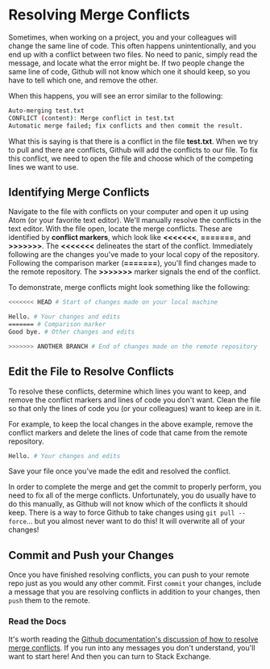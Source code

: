 # Resolving Merge Conflicts

Sometimes, when working on a project, you and your colleagues will change the same line of code. This often happens unintentionally, and you end up with a conflict between two files. No need to panic, simply read the message, and locate what the error might be. If two people change the same line of code, Github will not know which one it should keep, so you have to tell which one, and remove the other.

When this happens, you will see an error similar to the following:

```sh
Auto-merging test.txt
CONFLICT (content): Merge conflict in test.txt
Automatic merge failed; fix conflicts and then commit the result.

```

What this is saying is that there is a conflict in the file **test.txt**. When we try to pull and there are conflicts, Github will add the conflicts to our file. To fix this conflict, we need to open the file and choose which of the competing lines we want to use.

## Identifying Merge Conflicts

Navigate to the file with conflicts on your computer and open it up using Atom (or your favorite text editor). We'll manually resolve the conflicts in the text editor. With the file open, locate the merge conflicts. These are identified by **conflict markers**, which look like **<<<<<<<**, **=======**, and **>>>>>>>**. The **<<<<<<<** delineates the start of the conflict. Immediately following are the changes you've made to your local copy of the repository. Following the comparison marker (**=======**), you'll find changes made to the remote repository. The **>>>>>>>** marker signals the end of the conflict.

To demonstrate, merge conflicts might look something like the following:

```sh
<<<<<<< HEAD # Start of changes made on your local machine

Hello. # Your changes and edits
======= # Comparison marker
Good bye. # Other changes and edits

>>>>>>> ANOTHER BRANCH # End of changes made on the remote repository
```

## Edit the File to Resolve Conflicts

To resolve these conflicts, determine which lines you want to keep, and remove the conflict markers and lines of code you don't want. Clean the file so that only the lines of code you (or your colleagues) want to keep are in it.

For example, to keep the local changes in the above example, remove the conflict markers and delete the lines of code that came from the remote repository.

```sh
Hello. # Your changes and edits
```

Save your file once you've made the edit and resolved the conflict.

In order to complete the merge and get the commit to properly perform, you need to fix all of the merge conflicts. Unfortunately, you do usually have to do this manually, as Github will not know which of the conflicts it should keep. There is a way to force Github to take changes using `git pull --force`... but you almost never want to do this! It will overwrite all of your changes!

## Commit and Push your Changes

Once you have finished resolving conflicts, you can push to your remote repo just as you would any other commit. First `commit` your changes, include a message that you are resolving conflicts in addition to your changes, then `push` them to the remote.

### Read the Docs

It's worth reading the [Github documentation's discussion of how to resolve merge conflicts](https://help.github.com/articles/resolving-a-merge-conflict-on-github/). If you run into any messages you don't understand, you'll want to start here! And then you can turn to Stack Exchange.
